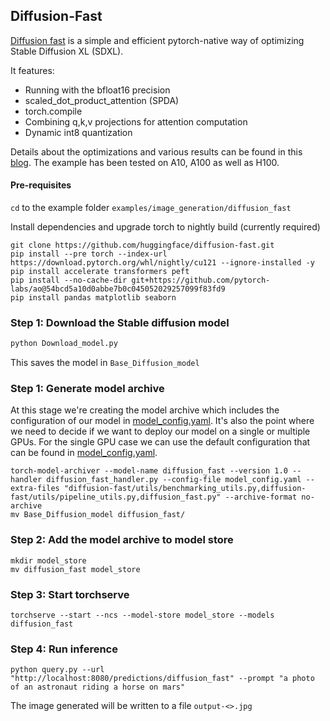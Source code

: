 
## Diffusion-Fast

[Diffusion fast](https://github.com/huggingface/diffusion-fast) is a simple and efficient pytorch-native way of optimizing Stable Diffusion XL (SDXL).

It features:
* Running with the bfloat16 precision
* scaled_dot_product_attention (SPDA)
* torch.compile
* Combining q,k,v projections for attention computation
* Dynamic int8 quantization

Details about the optimizations and various results can be found in this  [blog](https://pytorch.org/blog/accelerating-generative-ai-3/).
The example has been tested on A10, A100 as well as H100.


#### Pre-requisites

`cd` to the example folder `examples/image_generation/diffusion_fast`

Install dependencies and upgrade torch to nightly build (currently required)
```
git clone https://github.com/huggingface/diffusion-fast.git
pip install --pre torch --index-url https://download.pytorch.org/whl/nightly/cu121 --ignore-installed -y
pip install accelerate transformers peft
pip install --no-cache-dir git+https://github.com/pytorch-labs/ao@54bcd5a10d0abbe7b0c045052029257099f83fd9
pip install pandas matplotlib seaborn
```
### Step 1: Download the Stable diffusion model

```bash
python Download_model.py
```
This saves the model in `Base_Diffusion_model`

### Step 1: Generate model archive
At this stage we're creating the model archive which includes the configuration of our model in [model_config.yaml](./model_config.yaml).
It's also the point where we need to decide if we want to deploy our model on a single or multiple GPUs.
For the single GPU case we can use the default configuration that can be found in [model_config.yaml](./model_config.yaml).

```
torch-model-archiver --model-name diffusion_fast --version 1.0 --handler diffusion_fast_handler.py --config-file model_config.yaml --extra-files "diffusion-fast/utils/benchmarking_utils.py,diffusion-fast/utils/pipeline_utils.py,diffusion_fast.py" --archive-format no-archive
mv Base_Diffusion_model diffusion_fast/
```

### Step 2: Add the model archive to model store

```
mkdir model_store
mv diffusion_fast model_store
```

### Step 3: Start torchserve

```
torchserve --start --ncs --model-store model_store --models diffusion_fast
```

### Step 4: Run inference

```
python query.py --url "http://localhost:8080/predictions/diffusion_fast" --prompt "a photo of an astronaut riding a horse on mars"
```
The image generated will be written to a file `output-<>.jpg`
